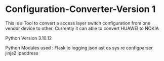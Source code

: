 # Configuration-Converter-Version 1
This is a Tool to convert a access layer switch configuration from one vendor device to other. Currently it can able to convert HUAWEI to NOKIA 

Python Version 3.10.12

Python Modules used :
Flask
io
logging
json
ast
os
sys
re
configparser
jinja2
ipaddress
